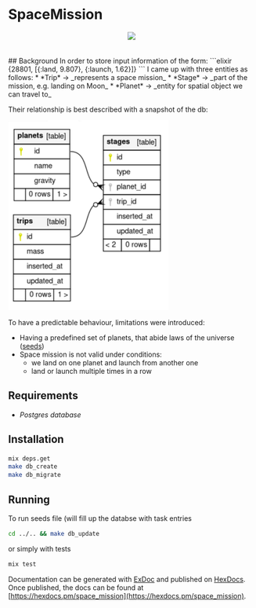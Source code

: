 # SpaceMission
<p align="center">
  <img src="https://github.com/lithiferous/SpaceMission/tree/master/resources/logo.png" width="100">
</p><br />
## Background
In order to store input information of the form:
```elixir
{28801, [{:land, 9.807}, {:launch, 1.62}]}
```
I came up with three entities as follows:
* *Trip* -> _represents a space mission_
* *Stage* -> _part of the mission, e.g. landing on Moon_
* *Planet* -> _entity for spatial object we can travel to_

Their relationship is best described with a snapshot of the db:<br />


![alt text](../../resources/db_outlay.png "Entity relations")

To have a predictable behaviour, limitations were introduced:
* Having a predefined set of planets, that abide laws of the universe ([seeds](./priv/repo/seeds.exs))
* Space mission is not valid under conditions:
  * we land on one planet and launch from another one
  * land or launch multiple times in a row

## Requirements
* *Postgres database*

## Installation
```bash
mix deps.get
make db_create
make db_migrate
```

## Running
To run seeds file (will fill up the databse with task entries
```bash
cd ../.. && make db_update
```
or simply with tests
```bash
mix test
```

Documentation can be generated with [ExDoc](https://github.com/elixir-lang/ex_doc)
and published on [HexDocs](https://hexdocs.pm). Once published, the docs can
be found at [https://hexdocs.pm/space_mission](https://hexdocs.pm/space_mission).
